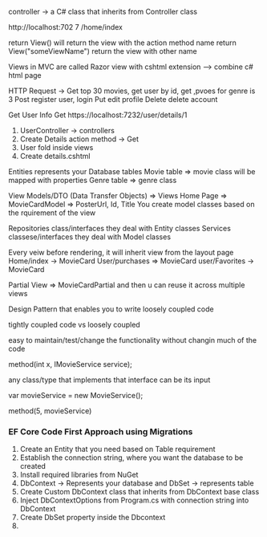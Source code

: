 controller -> a C# class that inherits from Controller class

http://localhost:702 7 /home/index

return View() will return the view with the action method name
return View("someViewName") return the view with other name




Views in MVC are called Razor view with cshtml extension --> combine c# html page

HTTP Request -> 
Get  top 30 movies, get user by id, get ,pvoes for genre is 3
Post  register user, login
Put edit profile
Delete delete account

Get User Info
Get https://localhost:7232/user/details/1
1. UserController -> controllers
2. Create Details action method -> Get
3. User fold inside views
4. Create details.cshtml

Entities represents your Database tables
Movie table => movie class will be mapped with properties
Genre table => genre class

View Models/DTO (Data Transfer Objects) => Views 
Home Page => MovieCardModel => PosterUrl, Id, Title
You create model classes based on the rquirement of the view

Repositories class/interfaces they deal with Entity classes
Services classese/interfaces they deal with Model classes


Every veiw before rendering, it will inherit view from the layout page
Home/index -> MovieCard
User/purchases => MovieCard
user/Favorites -> MovieCard

Partial View => MovieCardPartial and then u can reuse it across multiple views


Design Pattern that enables you to write loosely coupled code

tightly coupled code vs loosely coupled 

easy to maintain/test/change the functionality without changin much of the code


method(int x, IMovieService service);

any class/type that implements that interface can be its input

var movieService = new MovieService();

method(5, movieService)


### EF Core Code First Approach using Migrations

1. Create an Entity that you need based on Table requirement
1. Establish the connection string, where you want the database to be created
1. Install required libraries from NuGet
1. DbContext -> Represents your database and DbSet -> represents table
1. Create Custom DbContext class that inherits from DbContext base class
1. Inject DbContextOptions from Program.cs with connection string into DbContext
1. Create DbSet<Entity> property inside the Dbcontext
1. 